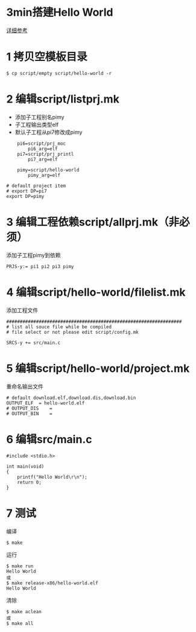 3min搭建Hello World
===================

[详细参考](./doc/xxx)

# 1 拷贝空模板目录

```
$ cp script/empty script/hello-world -r
```

# 2 编辑script/listprj.mk
  - 添加子工程别名pimy
  - 子工程输出类型elf
  - 默认子工程从pi7修改成pimy

```
    pi6=script/prj_moc
        pi6_arg=elf
    pi7=script/prj_printl
        pi7_arg=elf

    pimy=script/hello-world
        pimy_arg=elf

# default project item
# export DP=pi7
export DP=pimy

```

# 3 编辑工程依赖script/allprj.mk（非必须）
  添加子工程pimy到依赖

```
PRJS-y:= pi1 pi2 pi3 pimy
```

# 4 编辑script/hello-world/filelist.mk
  添加工程文件

```
#################################################################
# list all souce file while be compiled
# file select or not please edit script/config.mk

SRCS-y += src/main.c
```

# 5 编辑script/hello-world/project.mk
  重命名输出文件

```
# default download.elf,download.dis,download.bin
OUTPUT_ELF  = hello-world.elf
# OUTPUT_DIS    = 
# OUTPUT_BIN    = 
```

# 6 编辑src/main.c

```
#include <stdio.h>

int main(void)
{
    printf("Hello World\r\n");
    return 0;
}
```

# 7 测试

  编译

```
$ make
```

  运行

```
$ make run
Hello World
或
$ make release-x86/hello-world.elf
Hello World
```

  清除

```
$ make aclean
或
$ make all
```
